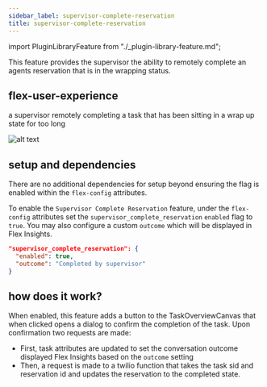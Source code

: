 ```yaml
---
sidebar_label: supervisor-complete-reservation
title: supervisor-complete-reservation
---
```

import PluginLibraryFeature from "./_plugin-library-feature.md";

<PluginLibraryFeature />

This feature provides the supervisor the ability to remotely complete an agents reservation that is in the wrapping status.

## flex-user-experience

a supervisor remotely completing a task that has been sitting in a wrap up state for too long

![alt text](/img/features/supervisor-complete-reservation/complete-reservation.gif)

## setup and dependencies

There are no additional dependencies for setup beyond ensuring the flag is enabled within the `flex-config` attributes.

To enable the `Supervisor Complete Reservation` feature, under the `flex-config` attributes set the `supervisor_complete_reservation` `enabled` flag to `true`. You may also configure a custom `outcome` which will be displayed in Flex Insights.

```json
"supervisor_complete_reservation": {
  "enabled": true,
  "outcome": "Completed by supervisor"
}
```

## how does it work?

When enabled, this feature adds a button to the TaskOverviewCanvas that when clicked opens a dialog to confirm the completion of the task. Upon confirmation two requests are made:

- First, task attributes are updated to set the conversation outcome displayed Flex Insights based on the `outcome` setting
- Then, a request is made to a twilio function that takes the task sid and reservation id and updates the reservation to the completed state.
